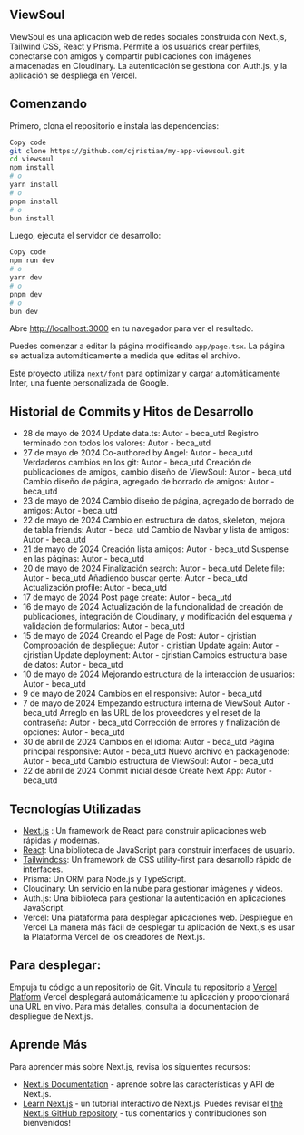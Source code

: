 ## ViewSoul
ViewSoul es una aplicación web de redes sociales construida con Next.js, Tailwind CSS, React y Prisma. Permite a los usuarios crear perfiles, conectarse con amigos y compartir publicaciones con imágenes almacenadas en Cloudinary. La autenticación se gestiona con Auth.js, y la aplicación se despliega en Vercel.

## Comenzando
Primero, clona el repositorio e instala las dependencias:

``` bash
Copy code
git clone https://github.com/cjristian/my-app-viewsoul.git
cd viewsoul
npm install
# o
yarn install
# o
pnpm install
# o
bun install
```
Luego, ejecuta el servidor de desarrollo:


``` bash
Copy code
npm run dev
# o
yarn dev
# o
pnpm dev
# o
bun dev
```

Abre [http://localhost:3000](http://localhost:3000) en tu navegador para ver el resultado.

Puedes comenzar a editar la página modificando `app/page.tsx`. La página se actualiza automáticamente a medida que editas el archivo.

Este proyecto utiliza [`next/font`](https://nextjs.org/docs/basic-features/font-optimization) para optimizar y cargar automáticamente Inter, una fuente personalizada de Google.

## Historial de Commits y Hitos de Desarrollo
- 28 de mayo de 2024
Update data.ts: Autor - beca_utd
Registro terminado con todos los valores: Autor - beca_utd
- 27 de mayo de 2024
Co-authored by Angel: Autor - beca_utd
Verdaderos cambios en los git: Autor - beca_utd
Creación de publicaciones de amigos, cambio diseño de ViewSoul: Autor - beca_utd
Cambio diseño de página, agregado de borrado de amigos: Autor - beca_utd
- 23 de mayo de 2024
Cambio diseño de página, agregado de borrado de amigos: Autor - beca_utd
- 22 de mayo de 2024
Cambio en estructura de datos, skeleton, mejora de tabla friends: Autor - beca_utd
Cambio de Navbar y lista de amigos: Autor - beca_utd
- 21 de mayo de 2024
Creación lista amigos: Autor - beca_utd
Suspense en las páginas: Autor - beca_utd
- 20 de mayo de 2024
Finalización search: Autor - beca_utd
Delete file: Autor - beca_utd
Añadiendo buscar gente: Autor - beca_utd
Actualización profile: Autor - beca_utd
- 17 de mayo de 2024
Post page create: Autor - beca_utd
- 16 de mayo de 2024
Actualización de la funcionalidad de creación de publicaciones, integración de Cloudinary, y modificación del esquema y validación de formularios: Autor - beca_utd
- 15 de mayo de 2024
Creando el Page de Post: Autor - cjristian
Comprobación de despliegue: Autor - cjristian
Update again: Autor - cjristian
Update deployment: Autor - cjristian
Cambios estructura base de datos: Autor - beca_utd
- 10 de mayo de 2024
Mejorando estructura de la interacción de usuarios: Autor - beca_utd
- 9 de mayo de 2024
Cambios en el responsive: Autor - beca_utd
- 7 de mayo de 2024
Empezando estructura interna de ViewSoul: Autor - beca_utd
Arreglo en las URL de los proveedores y el reset de la contraseña: Autor - beca_utd
Corrección de errores y finalización de opciones: Autor - beca_utd
- 30 de abril de 2024
Cambios en el idioma: Autor - beca_utd
Página principal responsive: Autor - beca_utd
Nuevo archivo en packagenode: Autor - beca_utd
Cambio estructura de ViewSoul: Autor - beca_utd
- 22 de abril de 2024
Commit inicial desde Create Next App: Autor - beca_utd
## Tecnologías Utilizadas
- [Next.js](https://nextjs.org/docs) : Un framework de React para construir aplicaciones web rápidas y modernas.
- [React](https://es.react.dev/): Una biblioteca de JavaScript para construir interfaces de usuario.
- [Tailwindcss](https://tailwindcss.com/): Un framework de CSS utility-first para desarrollo rápido de interfaces.
- Prisma: Un ORM para Node.js y TypeScript.
- Cloudinary: Un servicio en la nube para gestionar imágenes y videos.
- Auth.js: Una biblioteca para gestionar la autenticación en aplicaciones JavaScript.
- Vercel: Una plataforma para desplegar aplicaciones web.
Despliegue en Vercel
La manera más fácil de desplegar tu aplicación de Next.js es usar la Plataforma Vercel de los creadores de Next.js.

## Para desplegar:

Empuja tu código a un repositorio de Git.
Vincula tu repositorio a [Vercel Platform](https://vercel.com/new?utm_medium=default-template&filter=next.js&utm_source=create-next-app&utm_campaign=create-next-app-readme)
Vercel desplegará automáticamente tu aplicación y proporcionará una URL en vivo.
Para más detalles, consulta la documentación de despliegue de Next.js.

## Aprende Más
Para aprender más sobre Next.js, revisa los siguientes recursos:

- [Next.js Documentation](https://nextjs.org/docs) - aprende sobre las características y API de Next.js.
- [Learn Next.js](https://nextjs.org/learn) - un tutorial interactivo de Next.js.
Puedes revisar el [the Next.js GitHub repository](https://github.com/vercel/next.js/) - tus comentarios y contribuciones son bienvenidos!
